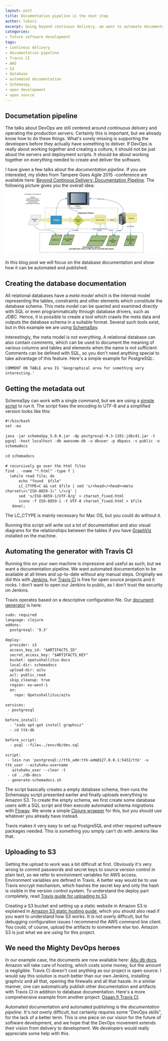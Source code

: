 ```yaml
---
layout: post
title: Documentation pipeline is the next step
author: lokori
excerpt: Going beyond continous delivery, we want to automate documentation and other things related to development. We'll define the term documentation pipeline and provide a practical example of implementing automated database documentation by generating the document with Travis CI and automatically publishing it to Amazon S3.
categories: 
- future software development
tags:
- continous delivery
- documentation pipeline
- Travis CI
- AWS
- S3
- database
- automated documentation
- Schemaspy
- open development
- open source
---
```


## Documetation pipeline

The talks about DevOps are still centered around continuous delivery and operating the production servers. Certainly this is important, but we already know how to do these things. What's sorely missing is supporting the developers before they actually have something to deliver. If DevOps is really about working together and creating a culture, it should not be just about the servers and deployment scripts. It should be about working together on everything needed to create and deliver the software.

I have given a few talks about the *documentation pipeline*. If you are interested, my slides from Tampere Goes Agile 2015 -conference are available here: [Beyond Continous Delivery: Documentation Pipeline](http://www.slideshare.net/Solita_Oy/beyond-continuous-delivery-documentation-pipeline). The following picture gives you the overall idea:

![Documentation pipeline](/img/documentation_pipeline/documentation_pipeline.png)

In this blog post we will focus on the database documentation and show how it can be automated and published.

## Creating the database documentation

All relational databases have a *meta model* which is the internal model representing the tables, constraints and other elements which constitute the database schema. This meta model can be queried and examined directly with SQL or even programmatically through database drivers, such as JDBC. Hence, it is possible to create a tool which crawls the meta data and outputs the database schema in a suitable format. Several such tools exist, but in this example we are using [SchemaSpy](http://schemaspy.sourceforge.net/).

Interestingly, the meta model is not everything. A relational database can also contain comments, which can be used to document the meaning of various columns and tables and elements when the name is not sufficient. Comments can be defined with SQL, so you don't need anything special to take advantage of this feature. Here's a simple example for PostgreSQL:

```
COMMENT ON TABLE area IS 'Geographical area for something very interesting.'
```

## Getting the metadata out

SchemaSpy can work with a single command, but we are using a [simple script](https://github.com/Opetushallitus/aitu/blob/master/db-docs/generate-schemadocs.sh) to run it. The script fixes the encoding to UTF-8 and a simplified version looks like this:

```
#!/bin/bash
set -eu

java -jar schemaSpy_5.0.0.jar -dp postgresql-9.3-1101-jdbc41.jar -t pgsql -host localhost -db awesome-db -u dbuser -p dbpass -s public -o schemadocs

cd schemadocs

# recursively go over the html files
find . -name "*.html" -type f |
  (while read file; do
      echo "found  $file"
      LC_CTYPE=C && cat $file | sed 's/<head>/<head><meta charset\=\"ISO-8859-1\" \/>/g' |
      sed 's/ISO-8859-1/UTF-8/g' > charset_fixed.html
      iconv -f ISO-8859-1 -t UTF-8 charset_fixed.html > $file
   done);
```

The LC_CTYPE is mainly necessary for Mac OS, but you could do without it.

Running this script will write out a lot of documentation and also visual diagrams for the relationships between the tables if you have [GraphViz](http://www.graphviz.org/) installed on the machine.

## Automating the generator with Travis CI

Running this on your own machine is impressive and useful as such, but we want a documentation pipeline. We want automated documentation to be available at all times and up-to-date without any manual steps. Originally we did this with [Jenkins](https://jenkins-ci.org/), but [Travis CI](https://travis-ci.org/) is free for open source projects and it rocks. I don't want to open our Jenkins to public, as I don't trust the security on Jenkins.

Travis operates based on a descriptive configuration file. Our [document generator](https://github.com/Opetushallitus/aitu/blob/master/.travis.yml) is here:

```
sudo: required
language: clojure
addons:
  postgresql: '9.3'

deploy:
  provider: s3
  access_key_id: "$ARTIFACTS_ID"
  secret_access_key: "$ARTIFACTS_KEY"
  bucket: opetushallitus-docs
  local-dir: schemadocs
  upload-dir: aitu
  acl: public_read
  skip_cleanup: true
  region: eu-west-1
  on:
    repo: Opetushallitus/aitu

services:
 - postgresql

before_install:
  - "sudo apt-get install graphviz"
  - cd ttk-db

before_script:
  - psql --file=../env/db/dev.sql

script:
 - lein run 'postgresql://ttk_adm:ttk-adm@127.0.0.1:5432/ttk' -u ttk_user --aituhaku-username
   aituhaku_user --clear -t
 - cd ../db-docs
 - generate-schemadocs.sh  
```

The script basically creates a empty database schema, then runs the Schemaspy script presented earlier and finally uploads everything to Amazon S3. To create the empty schema, we first create some database users with a SQL script and then execute automated schema migrations with [Flyway](https://flywaydb.org/). We wrote a simple [Clojure wrapper](https://github.com/Opetushallitus/aitu/blob/master/ttk-db/src/ttk_db/core.clj) for this, but you should use whatever you already have instead.

Travis makes it very easy to set up PostgreSQL and other required software packages needed. This is something you simply can't do with Jenkins like that.

## Uploading to S3

Getting the upload to work was a bit difficult at first. Obviously it's very wrong to commit passwords and secret keys to source version control in plain text, so we refer to environment variables for AWS access. Environment variables are defined in Travis. A better way would be to use Travis encrypt mechanism, which hashes the secret key and only the hash is visible in the version control system. To understand the deploy part completely, read [Travis guide for uploading to S3](https://docs.travis-ci.com/user/deployment/s3/).

Creating a S3 bucket and setting up a static website in Amazon S3 is explained in [Amazon S3 static hosting guide](http://docs.aws.amazon.com/AmazonS3/latest/dev/WebsiteHosting.html), which you should also read if you want to understand how S3 works. It is not overly difficult, but for debugging configuration issues I recommend the AWS command line client. You could, of course, upload the artifacts to somewhere else too. Amazon S3 is just what we are using for this project.

## We need the Mighty DevOps heroes

In our example case, the documents are now available here: [Aitu db docs](http://opetushallitus-docs.s3-website-eu-west-1.amazonaws.com/aitu/). Amazon will take care of hosting, which costs some money, but the amount is negligible. Travis CI doesn't cost anything as our project is open source. I would say this solution is much better than our own Jenkins, installing graphviz and all that, opening the firewalls and all that hassle. In a similar manner, one can automatically publish other documentation and artifacts with Travis CI in addition to database documentation. Here's a more comprehensive example from another project: [Osaan.fi Travis CI](https://github.com/Opetushallitus/osaan.fi/blob/master/.travis.yml).

Automated documentation and automated publishing is the *documentation pipeline*. It's not overly difficult, but certainly requires some "DevOps skills", for the lack of a better term. This is one piece on our vision for the future of software development, and we hope that the DevOps movement extends their vision from delivery to development. We developers would really appreciate some help with this.
